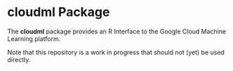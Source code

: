 cloudml Package
================

The **cloudml** package provides an R Interface to the Google Cloud Machine Learning platform.

Note that this repository is a work in progress that should not (yet) be used directly.

